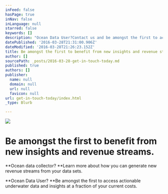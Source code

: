 ```yaml
---
inFeed: false
hasPage: true
inNav: false
inLanguage: null
starred: false
keywords: []
description: "Ocean Data User?Contact us and be amongst the first to access actionable underwater data and insights\_at a fraction of your current costs."
datePublished: '2016-03-28T21:31:00.906Z'
dateModified: '2016-03-28T21:26:23.152Z'
title: Be amongst the first to benefit from new insights and revenue streams.
author: []
sourcePath: _posts/2016-03-28-get-in-touch-today.md
published: true
authors: []
publisher:
  name: null
  domain: null
  url: null
  favicon: null
url: get-in-touch-today/index.html
_type: Blurb

---
```

![](https://the-grid-user-content.s3-us-west-2.amazonaws.com/33edbeda-c38d-433b-94ab-40e59d2044a6.jpg)

# Be amongst the first to benefit from new insights and revenue streams.

**Ocean data collector? **Learn more about how you can generate new revenue streams from your data sets.

**Ocean Data User? **Be amongst the first to access actionable underwater data and insights at a fraction of your current costs.